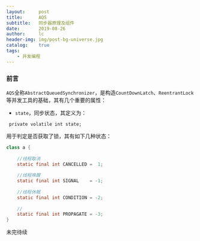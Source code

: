 ```yaml
---
layout:     post
title:      AQS
subtitle:   同步器原理及组件
date:       2019-08-26
author:     lc
header-img: img/post-bg-universe.jpg
catalog:    true
tags:
    - 并发编程
---
```


### 前言
`AQS`全称`AbstractQueuedSynchronizer`，是构造`CountDownLatch`、`ReentrantLock`等并发工具的基础，其有几个重要的属性：
- `state`，同步状态，其定义为：
```
 private volatile int state;
```
 用于判定是否获取了锁，其有如下几种状态：
```java
class a {
    
    //线程取消
    static final int CANCELLED =  1;
    
    //线程唤醒
    static final int SIGNAL    = -1;
    
    //线程休眠
    static final int CONDITION = -2;
    
    //
    static final int PROPAGATE = -3;
}
```
未完待续
